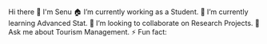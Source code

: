 Hi there 👋 I'm Senu
🏠 I’m currently working as a Student.
🌱 I’m currently learning Advanced Stat.
👯 I’m looking to collaborate on Research Projects.
💬 Ask me about Tourism Management.
⚡ Fun fact: 
